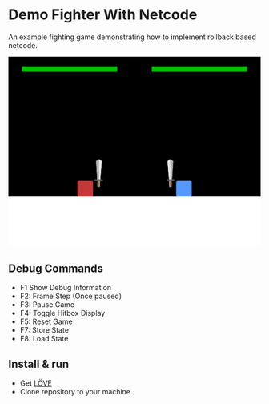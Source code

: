 # Demo Fighter With Netcode
An example fighting game demonstrating how to implement rollback based netcode.

![Alt text](/screenshot.png?raw=true "")

## Debug Commands
* F1 Show Debug Information
* F2: Frame Step (Once paused)
* F3: Pause Game
* F4: Toggle Hitbox Display
* F5: Reset Game
* F7: Store State
* F8: Load State

## Install & run
* Get [LÖVE](https://love2d.org/)
* Clone repository to your machine.


